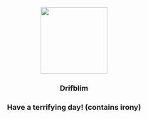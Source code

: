 <p align="center">
    <img src="https://raw.githubusercontent.com/PokeAPI/sprites/master/sprites/pokemon/426.png" width="150" height="150">
</p>
<h3 align="center"> <b>Drifblim</b></h3>
<h3 align="center">Have a terrifying day! (contains irony)</h3>
